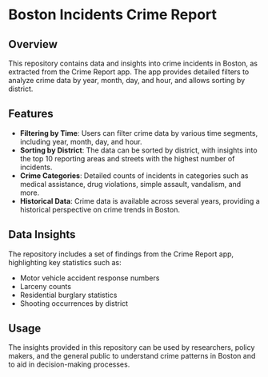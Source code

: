 # Boston Incidents Crime Report

## Overview
This repository contains data and insights into crime incidents in Boston, as extracted from the Crime Report app. The app provides detailed filters to analyze crime data by year, month, day, and hour, and allows sorting by district.

## Features
- **Filtering by Time**: Users can filter crime data by various time segments, including year, month, day, and hour.
- **Sorting by District**: The data can be sorted by district, with insights into the top 10 reporting areas and streets with the highest number of incidents.
- **Crime Categories**: Detailed counts of incidents in categories such as medical assistance, drug violations, simple assault, vandalism, and more.
- **Historical Data**: Crime data is available across several years, providing a historical perspective on crime trends in Boston.

## Data Insights
The repository includes a set of findings from the Crime Report app, highlighting key statistics such as:
- Motor vehicle accident response numbers
- Larceny counts
- Residential burglary statistics
- Shooting occurrences by district

## Usage
The insights provided in this repository can be used by researchers, policy makers, and the general public to understand crime patterns in Boston and to aid in decision-making processes.


